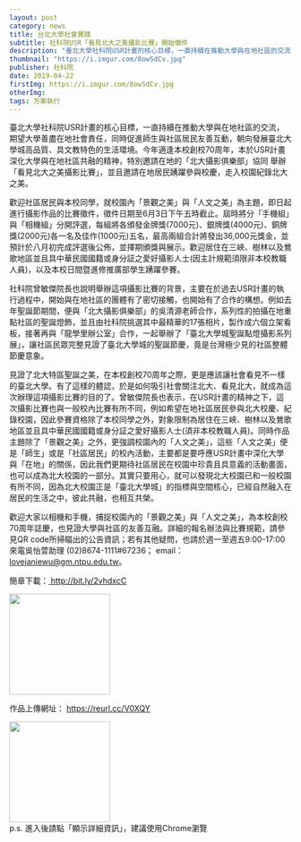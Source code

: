 ```yaml
---
layout: post
category: news
title: 台北大學社會實踐
subtitle: 社科院USR「看見北大之美攝影比賽」開始徵件
description: "臺北大學社科院USR計畫的核心目標，一直持續在推動大學與在地社區的交流，期望大學善盡在地社會責任，同時促進師生與社區居民友善互動，朝向發展臺北大學城高品質、具文教特色的生活環境。今年適逢本校創校70周年，本於USR計畫深化大學與在地社區共融的精神，特別邀請在地的「北大攝影俱樂部」協同舉辦「看見北大之美攝影比賽」，並且邀請在地居民踴躍參與校慶，走入校園紀錄北大之美。..."
thumbnail: "https://i.imgur.com/8owSdCv.jpg"
publisher: 社科院
date: 2019-04-22
firstImg: https://i.imgur.com/8owSdCv.jpg
otherImg:
tags: 方案執行
---
```


臺北大學社科院USR計畫的核心目標，一直持續在推動大學與在地社區的交流，期望大學善盡在地社會責任，同時促進師生與社區居民友善互動，朝向發展臺北大學城高品質、具文教特色的生活環境。今年適逢本校創校70周年，本於USR計畫深化大學與在地社區共融的精神，特別邀請在地的「北大攝影俱樂部」協同
舉辦「看見北大之美攝影比賽」，並且邀請在地居民踴躍參與校慶，走入校園紀錄北大之美。

歡迎社區居民與本校同學，就校園內「景觀之美」與「人文之美」為主題，即日起進行攝影作品的比賽徵件，徵件日期至6月3日下午五時截止。屆時將分「手機組」與「相機組」分開評選，每組將各頒發金牌獎(7000元)、銀牌獎(4000元)、銅牌獎(2000元)各一名及佳作(1000元)五名，最高兩組合計將發出36,000元獎金，並預計於八月初完成評選後公佈，並擇期頒獎與展示。歡迎居住在三峽、樹林以及鶯歌地區並且具中華民國國籍或身分証之愛好攝影人士(因主計規範須限非本校教職人員)，以及本校日間暨進修推廣部學生踴躍參賽。

社科院曾敏傑院長也說明舉辦這項攝影比賽的背景，主要在於過去USR計畫的執行過程中，開始與在地社區的團體有了密切接觸，也開始有了合作的構想。例如去年聖誕節期間，便與「北大攝影俱樂部」的吳清源老師合作，系列性的拍攝在地重點社區的聖誕燈飾，並且由社科院挑選其中最精華的17張相片，製作成六個立架看板，接著再與「龍學里辦公室」合作，一起舉辦了「臺北大學城聖誕點燈攝影系列展」，讓社區民眾完整見證了臺北大學城的聖誕節慶，竟是台灣極少見的社區整體節慶意象。

見證了北大特區聖誕之美，在本校創校70周年之際，更是應該讓社會看見不一樣的臺北大學。有了這樣的體認，於是如何吸引社會關注北大、看見北大，就成為這次辦理這項攝影比賽的目的了。曾敏傑院長也表示，在USR計畫的精神之下，這次攝影比賽也與一般校內比賽有所不同，例如希望在地社區居民參與北大校慶、紀錄校園，因此參賽資格除了本校同學之外，對象限制為居住在三峽、樹林以及鶯歌地區並且具中華民國國籍或身分証之愛好攝影人士(須非本校教職人員)。同時作品主題除了「景觀之美」之外，更強調校園內的「人文之美」，這些「人文之美」便是「師生」或是「社區居民」的校內活動，主要都是要呼應USR計畫中深化大學與「在地」的關係，因此我們更期待社區居民在校園中珍貴且具意義的活動畫面，也可以成為北大校園的一部分。其實只要用心，就可以發現北大校園已和一般校園有所不同，因為北大校園正是「臺北大學城」的指標與空間核心，已經自然融入在居民的生活之中，彼此共融，也相互共榮。

歡迎大家以相機和手機，捕捉校園內的「景觀之美」與「人文之美」，為本校創校70周年誌慶，也見證大學與社區的友善互融。詳細的報名辦法與比賽規範，請參見QR code所掃瞄出的公告資訊；若有其他疑問，也請於週一至週五9:00-17:00來電吳怡萱助理 (02)8674-1111#67236； email： lovejaniewu@gm.ntpu.edu.tw。

<p>
簡章下載：<a href="http://bit.ly/2vhdxcC">
http://bit.ly/2vhdxcC </a>
</p>
<img src="https://i.imgur.com/pzQrB2S.png" width="180" height="180">

<p>
作品上傳網址： <a href="https://reurl.cc/V0XQY ">
https://reurl.cc/V0XQY  </a>
</p>
<img src="https://i.imgur.com/BS9Yzsb.png" width="180" height="180"> <br/>
p.s. 進入後請點「顯示詳細資訊」，建議使用Chrome瀏覽
